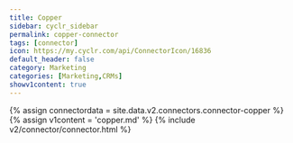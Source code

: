 ```yaml
---
title: Copper
sidebar: cyclr_sidebar
permalink: copper-connector
tags: [connector]
icon: https://my.cyclr.com/api/ConnectorIcon/16836
default_header: false
category: Marketing
categories: [Marketing,CRMs]
showv1content: true
---
```

{% assign connectordata = site.data.v2.connectors.connector-copper %}
{% assign v1content = 'copper.md' %}
{% include v2/connector/connector.html %}	